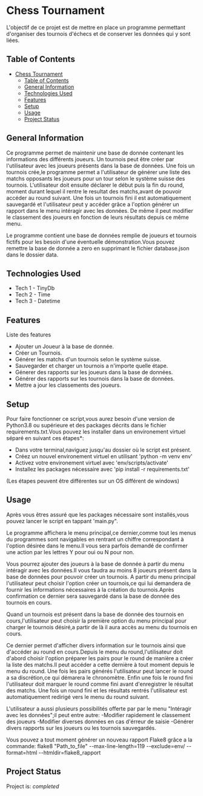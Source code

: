 # Chess Tournament

 L'objectif de ce projet est de mettre en place un programme permettant d'organiser des tournois d'échecs et de conserver les données qui y sont liées.



## Table of Contents
- [Chess Tournament](#chess-tournament)
  - [Table of Contents](#table-of-contents)
  - [General Information](#general-information)
  - [Technologies Used](#technologies-used)
  - [Features](#features)
  - [Setup](#setup)
  - [Usage](#usage)
  - [Project Status](#project-status)

## General Information

 Ce programme permet de maintenir une base de donnée contenant les informations des différents joueurs.
 Un tournois peut être créer par l'utilisateur avec les joueurs présents dans la base de données.
 Une fois un tournois crée,le programme permet a l'utilisateur de générer une liste des matchs opposants les joueurs pour un tour selon le système suisse des tournois.
 L'utilisateur doit ensuite déclarer le début puis la fin du round, moment durant lequel il rentre le resultat des matchs,avant de pouvoir accéder au round suivant.
 Une fois un tournois fini il est automatiquement sauvegardé et l'utilisateur peut y accéder grâce a l'option générer un rapport dans le menu intéragir
 avec les données.
 De même il peut modifier le classement des joueurs en fonction de leurs résultats depuis ce même menu.

 Le programme contient une base de données remplie de joueurs et tournois fictifs pour les besoin d'une éventuelle démonstration.Vous pouvez remettre la base de donnée a zero en supprimant le fichier database.json dans le dossier data.

## Technologies Used
 - Tech 1 - TinyDb
 - Tech 2 - Time
 - Tech 3 - Datetime

## Features
 Liste des features
 - Ajouter un Joueur à la base de donnée.
 - Créer un Tournois.
 - Générer les matchs d'un tournois selon le système suisse.
 - Sauvegarder et charger un tournois a n'importe quelle étape.
 - Génerer des rapports sur les joueurs dans la base de données.
 - Générer des rapports sur les tournois dans la base de données.
 - Mettre a jour les classements des joueurs.

## Setup
 Pour faire fonctionner ce script,vous aurez besoin d'une version de Python3.8 ou supérieure et des packages décrits dans le fichier requirements.txt.Vous pouvez les installer dans un environement virtuel séparé en suivant ces étapes*:
 - Dans votre terminal,naviguez jusqu'au dossier où le script est présent.
 - Créez un nouvel environement virtuel en utilisant 'python -m venv env'
 - Activez votre environement virtuel avec 'env/scripts/activate'
 - Installez les packages nécessaire avec 'pip install -r requirements.txt'

 (Les étapes peuvent être différentes sur un OS différent de windows)

## Usage

 Après vous êtres assuré que les packages nécessaire sont installés,vous pouvez lancer le script en tappant 'main.py".

 Le programme affichera le menu principal,ce dernier,comme tout les menus du programmes sont navigables en rentrant un chiffre correspondant à l'option désirée dans le menu.Il vous sera parfois demandé de confirmer une action par les lettres Y pour oui ou N pour non.

 Vous pourrez ajouter des joueurs à la base de donnée à partir du menu intéragir avec les données.Il vous faudra au moins 8 joueurs présent dans la base de données pour pouvoir créer un tournois.
 A partir du menu principal l'utilisateur peut choisir l'option créer un tournois,ce qui lui demandera de fournir les informations nécessaires à la création du tournois.Après confirmation ce dernier sera sauvegardé dans la base de donnée des tournois en cours.

 Quand un tournois est présent dans la base de donnée des tournois en cours,l'utilisateur peut choisir la première option du menu principal pour charger le tournois désiré,a partir de là il aura accès au menu du tournois en cours.

 Ce dernier permet d'afficher divers information sur le tournois ainsi que d'accéder au round en cours.Depuis le menu du round,l'utilisateur doit d'abord choisir l'option préparer les pairs pour le round de manière a créer la liste des matchs.Il peut accéder a cette dernière à tout moment depuis le menu du round.
 Une fois les pairs générés l'utilisateur peut lancer le round a sa discrétion,ce qui démarera le chronomètre.
 Enfin une fois le round fini l'utilisateur doit marquer le round comme fini avant d'enregistrer le résultat des matchs.
 Une fois un round fini et les résultats rentrés l'utilisateur est automatiquement redirigé vers le menu du round suivant.

 L'utilisateur a aussi plusieurs possibilités offerte par par le menu "Intéragir avec les données";il peut entre autre:
 -Modifier rapidement le classement des joueurs
 -Modifier diverses données en cas d'érreur de saisie
 -Générer divers rapports sur les joueurs ou les tournois sauvegardés.

 Vous pouvez a tout moment générer un nouveau rapport Flake8 grâce a la commande:
  flake8 "Path_to_file" --max-line-length=119 --exclude=env/ --format=html --htmldir=flake8_rapport 


## Project Status

 Project is: _completed_